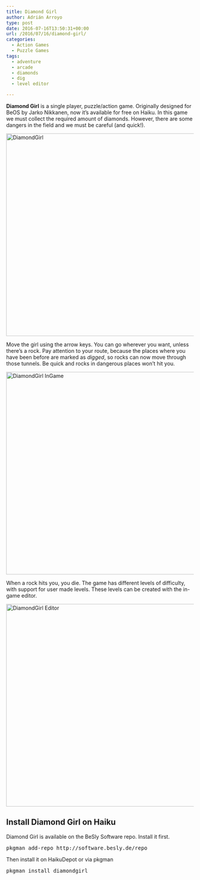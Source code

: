 ```yaml
---
title: Diamond Girl
author: Adrián Arroyo
type: post
date: 2016-07-16T13:50:31+00:00
url: /2016/07/16/diamond-girl/
categories:
  - Action Games
  - Puzzle Games
tags:
  - adventure
  - arcade
  - diamonds
  - dig
  - level editor

---
```

**Diamond Girl** is a single player, puzzle/action game. Originally designed for BeOS by Jarko Nikkanen, now it&#8217;s available for free on Haiku. In this game we must collect the required amount of diamonds. However, there are some dangers in the field and we must be careful (and quick!).

<img class="alignnone size-full wp-image-137" src="http://gamingonhaiku.cf/wp-content/uploads/2016/07/DiamondGirl.png" alt="DiamondGirl" width="730" height="543" srcset="http://gamingonhaiku.cf/wp-content/uploads/2016/07/DiamondGirl.png 730w, http://gamingonhaiku.cf/wp-content/uploads/2016/07/DiamondGirl-300x223.png 300w" sizes="(max-width: 709px) 85vw, (max-width: 909px) 67vw, (max-width: 984px) 61vw, (max-width: 1362px) 45vw, 600px" />

Move the girl using the arrow keys. You can go wherever you want, unless there&#8217;s a rock. Pay attention to your route, because the places where you have been before are marked as _digged_, so rocks can now move through those tunnels. Be quick and rocks in dangerous places won&#8217;t hit you.

<img class="alignnone size-full wp-image-140" src="http://gamingonhaiku.cf/wp-content/uploads/2016/07/DiamondGirl-InGame.png" alt="DiamondGirl InGame" width="730" height="543" srcset="http://gamingonhaiku.cf/wp-content/uploads/2016/07/DiamondGirl-InGame.png 730w, http://gamingonhaiku.cf/wp-content/uploads/2016/07/DiamondGirl-InGame-300x223.png 300w" sizes="(max-width: 709px) 85vw, (max-width: 909px) 67vw, (max-width: 984px) 61vw, (max-width: 1362px) 45vw, 600px" />

When a rock hits you, you die. The game has different levels of difficulty, with support for user made levels. These levels can be created with the in-game editor.

<img class="alignnone size-full wp-image-138" src="http://gamingonhaiku.cf/wp-content/uploads/2016/07/DiamondGirl-Editor.png" alt="DiamondGirl Editor" width="730" height="543" srcset="http://gamingonhaiku.cf/wp-content/uploads/2016/07/DiamondGirl-Editor.png 730w, http://gamingonhaiku.cf/wp-content/uploads/2016/07/DiamondGirl-Editor-300x223.png 300w" sizes="(max-width: 709px) 85vw, (max-width: 909px) 67vw, (max-width: 984px) 61vw, (max-width: 1362px) 45vw, 600px" />

## Install Diamond Girl on Haiku

Diamond Girl is available on the BeSly Software repo. Install it first.

<pre>pkgman add-repo http://software.besly.de/repo</pre>

Then install it on HaikuDepot or via pkgman

<pre>pkgman install diamondgirl</pre>
